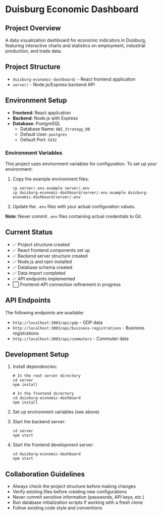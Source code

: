 # Duisburg Economic Dashboard

## Project Overview
A data visualization dashboard for economic indicators in Duisburg, featuring interactive charts and statistics on employment, industrial production, and trade data.

## Project Structure
- `duisburg-economic-dashboard/` - React frontend application
- `server/` - Node.js/Express backend API

## Environment Setup
- **Frontend**: React application
- **Backend**: Node.js with Express
- **Database**: PostgreSQL
  - Database Name: `DBI_Strategy_DB`
  - Default User: `postgres`
  - Default Port: `5432`

### Environment Variables
This project uses environment variables for configuration. To set up your environment:

1. Copy the example environment files:
   ```
   cp server/.env.example server/.env
   cp duisburg-economic-dashboard/server/.env.example duisburg-economic-dashboard/server/.env
   ```
2. Update the `.env` files with your actual configuration values.

**Note**: Never commit `.env` files containing actual credentials to Git.

## Current Status
- ✅ Project structure created
- ✅ React frontend components set up
- ✅ Backend server structure created
- ✅ Node.js and npm installed
- ✅ Database schema created
- ✅ Data import completed
- ✅ API endpoints implemented
- ⬜ Frontend-API connection refinement in progress

## API Endpoints
The following endpoints are available:
- `http://localhost:3003/api/gdp` - GDP data
- `http://localhost:3003/api/business-registrations` - Business registrations
- `http://localhost:3003/api/commuters` - Commuter data

## Development Setup
1. Install dependencies:
   ```
   # In the root server directory
   cd server
   npm install
   
   # In the frontend directory
   cd duisburg-economic-dashboard
   npm install
   ```

2. Set up environment variables (see above)

3. Start the backend server:
   ```
   cd server
   npm start
   ```

4. Start the frontend development server:
   ```
   cd duisburg-economic-dashboard
   npm start
   ```

## Collaboration Guidelines
- Always check the project structure before making changes
- Verify existing files before creating new configurations
- Never commit sensitive information (passwords, API keys, etc.)
- Run database initialization scripts if working with a fresh clone
- Follow existing code style and conventions 